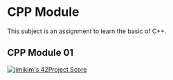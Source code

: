 # CPP Module

This subject is an assignment to learn the basic of C++.

## CPP Module 01
[![jimikim's 42Project Score](https://badge42.herokuapp.com/api/project/jimikim/CPP_Module_00)](https://github.com/JaeSeoKim/badge42)
